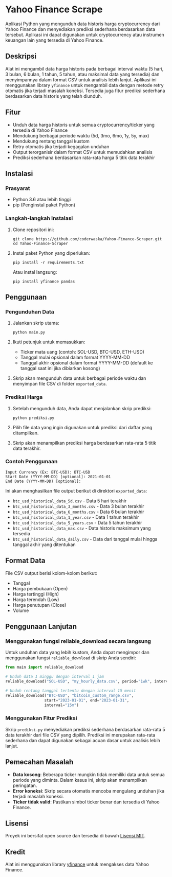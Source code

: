 # Yahoo Finance Scrape

Aplikasi Python yang mengunduh data historis harga cryptocurrency dari Yahoo Finance dan menyediakan prediksi sederhana berdasarkan data tersebut. Aplikasi ini dapat digunakan untuk cryptocurrency atau instrumen keuangan lain yang tersedia di Yahoo Finance.

## Deskripsi

Alat ini mengambil data harga historis pada berbagai interval waktu (5 hari, 3 bulan, 6 bulan, 1 tahun, 5 tahun, atau maksimal data yang tersedia) dan menyimpannya dalam format CSV untuk analisis lebih lanjut. Aplikasi ini menggunakan library `yfinance` untuk mengambil data dengan metode retry otomatis jika terjadi masalah koneksi. Tersedia juga fitur prediksi sederhana berdasarkan data historis yang telah diunduh.

## Fitur

- Unduh data harga historis untuk semua cryptocurrency/ticker yang tersedia di Yahoo Finance
- Mendukung berbagai periode waktu (5d, 3mo, 6mo, 1y, 5y, max)
- Mendukung rentang tanggal kustom
- Retry otomatis jika terjadi kegagalan unduhan
- Output terorganisir dalam format CSV untuk memudahkan analisis
- Prediksi sederhana berdasarkan rata-rata harga 5 titik data terakhir

## Instalasi

### Prasyarat

- Python 3.6 atau lebih tinggi
- pip (Penginstal paket Python)

### Langkah-langkah Instalasi

1. Clone repositori ini:
   ```
   git clone https://github.com/coderwaska/Yahoo-Finance-Scraper.git
   cd Yahoo-Finance-Scraper
   ```

2. Instal paket Python yang diperlukan:
   ```
   pip install -r requirements.txt
   ```
   
   Atau instal langsung:
   ```
   pip install yfinance pandas
   ```

## Penggunaan

### Pengunduhan Data

1. Jalankan skrip utama:
   ```
   python main.py
   ```

2. Ikuti petunjuk untuk memasukkan:
   - Ticker mata uang (contoh: SOL-USD, BTC-USD, ETH-USD)
   - Tanggal mulai opsional dalam format YYYY-MM-DD
   - Tanggal akhir opsional dalam format YYYY-MM-DD (default ke tanggal saat ini jika dibiarkan kosong)

3. Skrip akan mengunduh data untuk berbagai periode waktu dan menyimpan file CSV di folder `exported_data`.

### Prediksi Harga

1. Setelah mengunduh data, Anda dapat menjalankan skrip prediksi:
   ```
   python prediksi.py
   ```

2. Pilih file data yang ingin digunakan untuk prediksi dari daftar yang ditampilkan.

3. Skrip akan menampilkan prediksi harga berdasarkan rata-rata 5 titik data terakhir.

### Contoh Penggunaan

```
Input Currency (Ex: BTC-USD): BTC-USD
Start Date (YYYY-MM-DD) [optional]: 2021-01-01
End Date (YYYY-MM-DD) [optional]: 
```

Ini akan menghasilkan file output berikut di direktori `exported_data`:
- `btc_usd_historical_data_5d.csv` - Data 5 hari terakhir
- `btc_usd_historical_data_3_months.csv` - Data 3 bulan terakhir
- `btc_usd_historical_data_6_months.csv` - Data 6 bulan terakhir
- `btc_usd_historical_data_1_year.csv` - Data 1 tahun terakhir
- `btc_usd_historical_data_5_years.csv` - Data 5 tahun terakhir
- `btc_usd_historical_data_max.csv` - Data historis maksimum yang tersedia
- `btc_usd_historical_data_daily.csv` - Data dari tanggal mulai hingga tanggal akhir yang ditentukan

## Format Data

File CSV output berisi kolom-kolom berikut:
- Tanggal
- Harga pembukaan (Open)
- Harga tertinggi (High)
- Harga terendah (Low)
- Harga penutupan (Close)
- Volume

## Penggunaan Lanjutan

### Menggunakan fungsi reliable_download secara langsung

Untuk unduhan data yang lebih kustom, Anda dapat mengimpor dan menggunakan fungsi `reliable_download` di skrip Anda sendiri:

```python
from main import reliable_download

# Unduh data 1 minggu dengan interval 1 jam
reliable_download("SOL-USD", "my_hourly_data.csv", period="1wk", interval="1h")

# Unduh rentang tanggal tertentu dengan interval 15 menit
reliable_download("BTC-USD", "bitcoin_custom_range.csv", 
                 start="2023-01-01", end="2023-01-31", 
                 interval="15m")
```

### Menggunakan Fitur Prediksi

Skrip `prediksi.py` menyediakan prediksi sederhana berdasarkan rata-rata 5 data terakhir dari file CSV yang dipilih. Prediksi ini merupakan rata-rata sederhana dan dapat digunakan sebagai acuan dasar untuk analisis lebih lanjut.

## Pemecahan Masalah

- **Data kosong**: Beberapa ticker mungkin tidak memiliki data untuk semua periode yang diminta. Dalam kasus ini, skrip akan menampilkan peringatan.
- **Error koneksi**: Skrip secara otomatis mencoba mengulang unduhan jika terjadi masalah koneksi.
- **Ticker tidak valid**: Pastikan simbol ticker benar dan tersedia di Yahoo Finance.

## Lisensi

Proyek ini bersifat open source dan tersedia di bawah [Lisensi MIT](LICENSE).

## Kredit

Alat ini menggunakan library [yfinance](https://pypi.org/project/yfinance/) untuk mengakses data Yahoo Finance.
